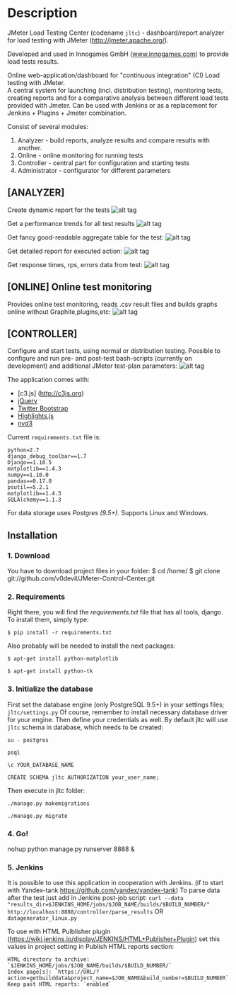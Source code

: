 # Description
JMeter Load Testing Center (codename `jltc`) - dashboard/report analyzer for load testing with JMeter (http://jmeter.apache.org/).

Developed and used in Innogames GmbH (www.innogames.com) to provide load tests results.

Online web-application/dashboard for "continuous integration" (CI) Load testing with JMeter.  
A central system for launching (incl. distribution testing), monitoring tests, creating reports and for a comparative analysis between different load tests provided with Jmeter.
Can be used with Jenkins or as a replacement for Jenkins + Plugins + Jmeter combination.

Consist of several modules:

1. Analyzer - build reports, analyze results and compare results with another.
2. Online - online monitoring for running tests
3. Controller - central part for configuration and starting tests
4. Administrator - configurator for different parameters


## [ANALYZER] 
Create dynamic report for the tests
![alt tag](https://github.com/v0devil/jltom/blob/master/pics/report.png)

Get a performance trends for all test results
![alt tag](https://github.com/v0devil/jltom/blob/master/pics/trend_.png)

Get fancy good-readable aggregate table for the test:
![alt tag](https://github.com/v0devil/jltom/blob/master/pics/aggregate.png)

Get detailed report for executed action:
![alt tag](https://github.com/v0devil/jltom/blob/master/pics/action_report_.png)

Get response times, rps, errors data from test:
![alt tag](https://github.com/v0devil/jltom/blob/master/pics/graphs.png)

## [ONLINE] Online test monitoring
Provides online test monitoring, reads .csv result files and builds graphs online without Graphite,plugins,etc:
![alt tag](https://github.com/v0devil/jltom/blob/master/pics/online.png)

## [CONTROLLER]
Configure and start tests, using normal or distribution testing. Possible to configure and run pre- and post-test bash-scripts (currently on development) and additional JMeter test-plan parameters:
![alt tag](https://github.com/v0devil/jltom/blob/master/pics/controller_1.png)


The application comes with:
* [c3.js] (http://c3js.org)
* [jQuery](http://jquery.com/)
* [Twitter Bootstrap](http://getbootstrap.com/)
* [Highlights.js](https://highlightjs.org/)
* [nvd3](http://nvd3-community.github.io)

Current `requirements.txt` file is:

```
python=2.7
django_debug_toolbar==1.7
Django==1.10.5
matplotlib==1.4.3
numpy==1.10.0
pandas==0.17.0
psutil==5.2.1
matplotlib==1.4.3
SQLAlchemy==1.1.3
```

For data storage uses *Postgres (9.5+)*.
Supports Linux and Windows.

## Installation
### 1. Download
You have to download project files in your folder:
    $ cd /home/
    $ git clone git://github.com/v0devil/JMeter-Control-Center.git

### 2. Requirements
Right there, you will find the *requirements.txt* file that has all tools, django. To install them, simply type:

`$ pip install -r requirements.txt`

Also probably will be needed to install the next packages:

`$ apt-get install python-matplotlib`

`$ apt-get install python-tk`

### 3. Initialize the database
First set the database engine (only PostgreSQL 9.5+) in your settings files; `jltc/settings.py` Of course, remember to install necessary database driver for your engine. Then define your credentials as well.
By default jltc will use `jltc` schema in database, which needs to be created:

`su - postgres`

`psql`

`\c YOUR_DATABASE_NAME`

`CREATE SCHEMA jltc AUTHORIZATION your_user_name;`

Then execute in jltc folder:

`./manage.py makemigrations`

`./manage.py migrate`

### 4. Go!
nohup python manage.py runserver 8888 &

### 5. Jenkins
It is possible to use this application in cooperation with Jenkins. (if to start with Yandex-tank https://github.com/yandex/yandex-tank)
To parse data after the test just add in Jenkins post-job script:
`curl --data "results_dir=$JENKINS_HOME/jobs/$JOB_NAME/builds/$BUILD_NUMBER/" http://localhost:8888/controller/parse_results`
OR
`datagenerator_linux.py`

To use with HTML Pulblisher plugin (https://wiki.jenkins.io/display/JENKINS/HTML+Publisher+Plugin) set this values in project setting in Publish HTML reports section:

```
HTML directory to archive: `$JENKINS_HOME/jobs/$JOB_NAME/builds/$BUILD_NUMBER/`
Index page[s]: `https://URL/?action=getbuilddata&project_name=$JOB_NAME&build_number=$BUILD_NUMBER`
Keep past HTML reports: `enabled`
```

